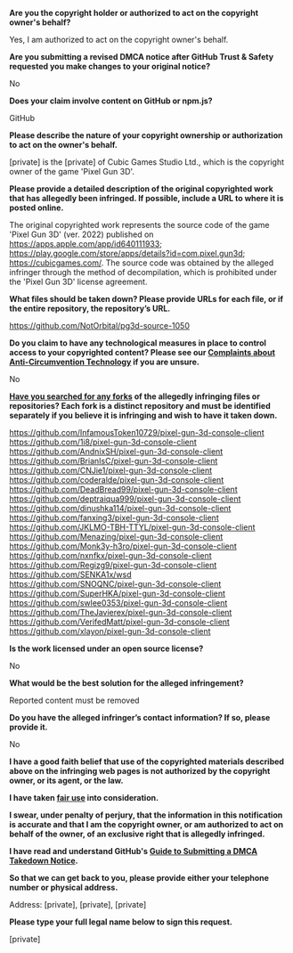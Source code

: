 **Are you the copyright holder or authorized to act on the copyright owner's behalf?**

Yes, I am authorized to act on the copyright owner's behalf.

**Are you submitting a revised DMCA notice after GitHub Trust & Safety requested you make changes to your original notice?**

No

**Does your claim involve content on GitHub or npm.js?**

GitHub

**Please describe the nature of your copyright ownership or authorization to act on the owner's behalf.**

[private] is the [private] of Cubic Games Studio Ltd., which is the copyright owner of the game 'Pixel Gun 3D'.

**Please provide a detailed description of the original copyrighted work that has allegedly been infringed. If possible, include a URL to where it is posted online.**

The original copyrighted work represents the source code of the game 'Pixel Gun 3D' (ver. 2022) published on https://apps.apple.com/app/id640111933; https://play.google.com/store/apps/details?id=com.pixel.gun3d; https://cubicgames.com/. The source code was obtained by the alleged infringer through the method of decompilation, which is prohibited under the 'Pixel Gun 3D' license agreement.

**What files should be taken down? Please provide URLs for each file, or if the entire repository, the repository’s URL.**

https://github.com/NotOrbital/pg3d-source-1050

**Do you claim to have any technological measures in place to control access to your copyrighted content? Please see our <a href="https://docs.github.com/articles/guide-to-submitting-a-dmca-takedown-notice#complaints-about-anti-circumvention-technology">Complaints about Anti-Circumvention Technology</a> if you are unsure.**

No

**<a href="https://docs.github.com/articles/dmca-takedown-policy#b-what-about-forks-or-whats-a-fork">Have you searched for any forks</a> of the allegedly infringing files or repositories? Each fork is a distinct repository and must be identified separately if you believe it is infringing and wish to have it taken down.**

https://github.com/InfamousToken10729/pixel-gun-3d-console-client  
https://github.com/1i8/pixel-gun-3d-console-client  
https://github.com/AndnixSH/pixel-gun-3d-console-client  
https://github.com/BrianIsC/pixel-gun-3d-console-client  
https://github.com/CNJie1/pixel-gun-3d-console-client  
https://github.com/coderalde/pixel-gun-3d-console-client  
https://github.com/DeadBread99/pixel-gun-3d-console-client  
https://github.com/deptraiqua999/pixel-gun-3d-console-client  
https://github.com/dinushka114/pixel-gun-3d-console-client  
https://github.com/fanxing3/pixel-gun-3d-console-client  
https://github.com/JKLMO-TBH-TTYL/pixel-gun-3d-console-client  
https://github.com/Menazing/pixel-gun-3d-console-client  
https://github.com/Monk3y-h3ro/pixel-gun-3d-console-client  
https://github.com/nxnfkx/pixel-gun-3d-console-client  
https://github.com/Regizg9/pixel-gun-3d-console-client  
https://github.com/SENKA1x/wsd  
https://github.com/SNOQNC/pixel-gun-3d-console-client  
https://github.com/SuperHKA/pixel-gun-3d-console-client  
https://github.com/swlee0353/pixel-gun-3d-console-client  
https://github.com/TheJavierex/pixel-gun-3d-console-client  
https://github.com/VerifedMatt/pixel-gun-3d-console-client  
https://github.com/xlayon/pixel-gun-3d-console-client  

**Is the work licensed under an open source license?**

No

**What would be the best solution for the alleged infringement?**

Reported content must be removed

**Do you have the alleged infringer’s contact information? If so, please provide it.**

No

**I have a good faith belief that use of the copyrighted materials described above on the infringing web pages is not authorized by the copyright owner, or its agent, or the law.**

**I have taken <a href="https://www.lumendatabase.org/topics/22">fair use</a> into consideration.**

**I swear, under penalty of perjury, that the information in this notification is accurate and that I am the copyright owner, or am authorized to act on behalf of the owner, of an exclusive right that is allegedly infringed.**

**I have read and understand GitHub's <a href="https://docs.github.com/articles/guide-to-submitting-a-dmca-takedown-notice/">Guide to Submitting a DMCA Takedown Notice</a>.**

**So that we can get back to you, please provide either your telephone number or physical address.**

Address: [private], [private], [private]

**Please type your full legal name below to sign this request.**

[private]
